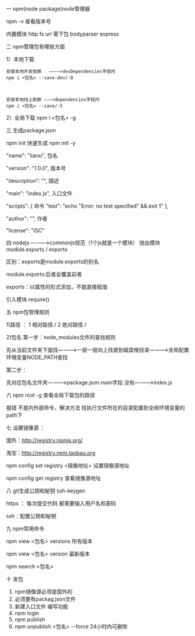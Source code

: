 一 npm(node package)node管理器

npm -v 查看版本号

内置模块  http fs url
需下包  bodyparser  express

二 npm管理包有哪些方面

1）本地下载

    安装本地开发依赖   ————>devDependencies字段内
    npm i <包名> --save-dev/-D
    
    
    
    安装本地线上依赖 ———>dependencies字段内
    npm i <包名> --save/-S

2）全局下载
    npm i <包名> -g

三 生成package.json

npm init
快速生成  npm init -y

  "name": "lianxi",      包名
  
  "version": "1.0.0",    版本号
  
  "description": "",     描述
  
  "main": "index.js",    入口文件
  
  "scripts": {           命令
    "test": "echo \"Error: no test specified\" && exit 1"
  },
  
  "author": "",          作者
  
  "license": "ISC"
  
  
  四 nodejs ————>commonjs规范（1个js就是一个模块）
  抛出模块  module.exports / exports
  
  区别：exports是module.exports的别名
  
  module.exports:后者会覆盖前者
  
  exports：以属性的形式添加，不能直接赋值
  
  
  引入模块  require()
  
  五 npm包管理规则
  
  1)路径 ： 1 相对路径./
          2 绝对路径 /
          
  2)包名 
  第一步：node_modules文件的查找规则
  
  先从当前文件夹下面找————>一层一层向上找直到磁盘根目录————>全局配置环境变量NODE_PATH查找
  
  第二步：
  
  先对应包名文件夹————>package.json main字段 没有————>index.js
  
  六 npm root -g 查看全局下载包的路径
  
 报错 不是内外部命令，解决方法  找执行文件所在的目录配置到全局环境变量的path下
 
 
 七 设置镜像源 ：
 
 国外：http://registry.npmjs.org/
 
 淘宝：http://registry.npm.taobao.org
 
 npm config set registry <镜像地址> 设置镜像源地址
 
 npm config get registry 查看镜像源地址
 
 
 八 git生成公钥和秘钥  ssh-keygen
 
 https ： 每次提交代码 都需要输入用户名和密码
 
 ssh：配置公钥和秘钥
 
 九 npm常用命令
 
 npm view <包名> versions 所有版本
 
 npm view <包名> version  最新版本
 
 npm search <包名> 
 
 十 发包
 
 1. npm镜像源必须是国外的
 2. 必须要有packag.json文件
 3. 新建入口文件 编写功能
 4. npm login
 5. npm publish
 6. npm unpublish <包名> --force 24小时内可删除

 